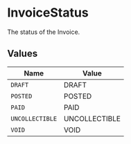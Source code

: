 # InvoiceStatus

The status of the Invoice.


## Values

| Name            | Value           |
| --------------- | --------------- |
| `DRAFT`         | DRAFT           |
| `POSTED`        | POSTED          |
| `PAID`          | PAID            |
| `UNCOLLECTIBLE` | UNCOLLECTIBLE   |
| `VOID`          | VOID            |